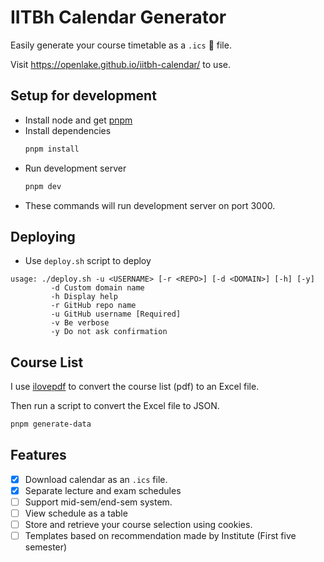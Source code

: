 # IITBh Calendar Generator

Easily generate your course timetable as a `.ics` 📆 file.

Visit https://openlake.github.io/iitbh-calendar/ to use.

## Setup for development

- Install node and get [pnpm](https://pnpm.io)
- Install dependencies
  ```sh
  pnpm install
  ```
- Run development server
  ```sh
  pnpm dev
  ```
- These commands will run development server on port 3000.

## Deploying

- Use `deploy.sh` script to deploy

```
usage: ./deploy.sh -u <USERNAME> [-r <REPO>] [-d <DOMAIN>] [-h] [-y]
         -d Custom domain name
         -h Display help
         -r GitHub repo name
         -u GitHub username [Required]
         -v Be verbose
         -y Do not ask confirmation
```

## Course List

I use [ilovepdf](https://www.ilovepdf.com/pdf_to_excel) to convert the course list (pdf) to an Excel file.

Then run a script to convert the Excel file to JSON.
```sh
pnpm generate-data
```

## Features

- [X] Download calendar as an `.ics` file.
- [X] Separate lecture and exam schedules
- [ ] Support mid-sem/end-sem system.
- [ ] View schedule as a table
- [ ] Store and retrieve your course selection using cookies.
- [ ] Templates based on recommendation made by Institute (First five semester)
